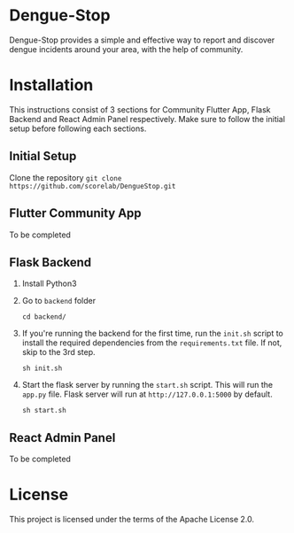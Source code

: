 # Dengue-Stop

Dengue-Stop provides a simple and effective way to report and discover dengue incidents around your area, with the help of community.

# Installation

This instructions consist of 3 sections for Community Flutter App, Flask Backend and React Admin Panel respectively. Make sure to follow the initial setup before following each sections.

## Initial Setup

Clone the repository
`git clone https://github.com/scorelab/DengueStop.git`

## Flutter Community App

To be completed

## Flask Backend

1. Install Python3

2. Go to `backend` folder

   ```
   cd backend/
   ```

3. If you're running the backend for the first time, run the `init.sh` script to install the required dependencies from the `requirements.txt` file. If not, skip to the 3rd step.

   ```
   sh init.sh
   ```

4. Start the flask server by running the `start.sh` script. This will run the `app.py` file. Flask server will run at `http://127.0.0.1:5000` by default.
   ```
   sh start.sh
   ```

## React Admin Panel

To be completed

# License

This project is licensed under the terms of the Apache License 2.0.
